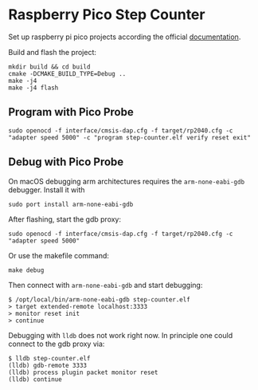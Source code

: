 # Raspberry Pico Step Counter
Set up raspberry pi pico projects according the official [documentation](https://projects.raspberrypi.org/en/projects/getting-started-with-the-pico).

Build and flash the project:
```
mkdir build && cd build
cmake -DCMAKE_BUILD_TYPE=Debug ..
make -j4
make -j4 flash
```

## Program with Pico Probe
```
sudo openocd -f interface/cmsis-dap.cfg -f target/rp2040.cfg -c "adapter speed 5000" -c "program step-counter.elf verify reset exit"
```

## Debug with Pico Probe
On macOS debugging arm architectures requires the `arm-none-eabi-gdb` debugger.
Install it with
```
sudo port install arm-none-eabi-gdb
```

After flashing, start the gdb proxy:
```
sudo openocd -f interface/cmsis-dap.cfg -f target/rp2040.cfg -c "adapter speed 5000"
```
Or use the makefile command:
```
make debug
```

Then connect with `arm-none-eabi-gdb` and start debugging:
```
$ /opt/local/bin/arm-none-eabi-gdb step-counter.elf
> target extended-remote localhost:3333
> monitor reset init
> continue
```

Debugging with `lldb` does not work right now. In principle one could connect to the gdb proxy via:
```
$ lldb step-counter.elf
(lldb) gdb-remote 3333
(lldb) process plugin packet monitor reset
(lldb) continue
```